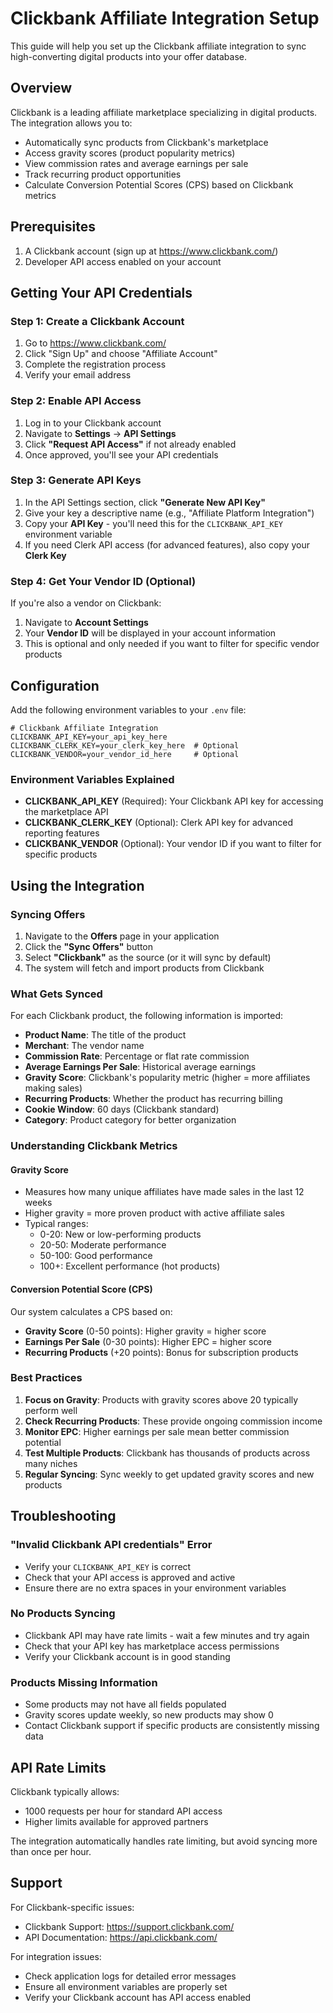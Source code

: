 # Clickbank Affiliate Integration Setup

This guide will help you set up the Clickbank affiliate integration to sync high-converting digital products into your offer database.

## Overview

Clickbank is a leading affiliate marketplace specializing in digital products. The integration allows you to:

- Automatically sync products from Clickbank's marketplace
- Access gravity scores (product popularity metrics)
- View commission rates and average earnings per sale
- Track recurring product opportunities
- Calculate Conversion Potential Scores (CPS) based on Clickbank metrics

## Prerequisites

1. A Clickbank account (sign up at https://www.clickbank.com/)
2. Developer API access enabled on your account

## Getting Your API Credentials

### Step 1: Create a Clickbank Account

1. Go to https://www.clickbank.com/
2. Click "Sign Up" and choose "Affiliate Account"
3. Complete the registration process
4. Verify your email address

### Step 2: Enable API Access

1. Log in to your Clickbank account
2. Navigate to **Settings** → **API Settings**
3. Click **"Request API Access"** if not already enabled
4. Once approved, you'll see your API credentials

### Step 3: Generate API Keys

1. In the API Settings section, click **"Generate New API Key"**
2. Give your key a descriptive name (e.g., "Affiliate Platform Integration")
3. Copy your **API Key** - you'll need this for the `CLICKBANK_API_KEY` environment variable
4. If you need Clerk API access (for advanced features), also copy your **Clerk Key**

### Step 4: Get Your Vendor ID (Optional)

If you're also a vendor on Clickbank:
1. Navigate to **Account Settings**
2. Your **Vendor ID** will be displayed in your account information
3. This is optional and only needed if you want to filter for specific vendor products

## Configuration

Add the following environment variables to your `.env` file:

```env
# Clickbank Affiliate Integration
CLICKBANK_API_KEY=your_api_key_here
CLICKBANK_CLERK_KEY=your_clerk_key_here  # Optional
CLICKBANK_VENDOR=your_vendor_id_here     # Optional
```

### Environment Variables Explained

- **CLICKBANK_API_KEY** (Required): Your Clickbank API key for accessing the marketplace API
- **CLICKBANK_CLERK_KEY** (Optional): Clerk API key for advanced reporting features
- **CLICKBANK_VENDOR** (Optional): Your vendor ID if you want to filter for specific products

## Using the Integration

### Syncing Offers

1. Navigate to the **Offers** page in your application
2. Click the **"Sync Offers"** button
3. Select **"Clickbank"** as the source (or it will sync by default)
4. The system will fetch and import products from Clickbank

### What Gets Synced

For each Clickbank product, the following information is imported:

- **Product Name**: The title of the product
- **Merchant**: The vendor name
- **Commission Rate**: Percentage or flat rate commission
- **Average Earnings Per Sale**: Historical average earnings
- **Gravity Score**: Clickbank's popularity metric (higher = more affiliates making sales)
- **Recurring Products**: Whether the product has recurring billing
- **Cookie Window**: 60 days (Clickbank standard)
- **Category**: Product category for better organization

### Understanding Clickbank Metrics

#### Gravity Score
- Measures how many unique affiliates have made sales in the last 12 weeks
- Higher gravity = more proven product with active affiliate sales
- Typical ranges:
  - 0-20: New or low-performing products
  - 20-50: Moderate performance
  - 50-100: Good performance
  - 100+: Excellent performance (hot products)

#### Conversion Potential Score (CPS)
Our system calculates a CPS based on:
- **Gravity Score** (0-50 points): Higher gravity = higher score
- **Earnings Per Sale** (0-30 points): Higher EPC = higher score
- **Recurring Products** (+20 points): Bonus for subscription products

### Best Practices

1. **Focus on Gravity**: Products with gravity scores above 20 typically perform well
2. **Check Recurring Products**: These provide ongoing commission income
3. **Monitor EPC**: Higher earnings per sale mean better commission potential
4. **Test Multiple Products**: Clickbank has thousands of products across many niches
5. **Regular Syncing**: Sync weekly to get updated gravity scores and new products

## Troubleshooting

### "Invalid Clickbank API credentials" Error

- Verify your `CLICKBANK_API_KEY` is correct
- Check that your API access is approved and active
- Ensure there are no extra spaces in your environment variables

### No Products Syncing

- Clickbank API may have rate limits - wait a few minutes and try again
- Check that your API key has marketplace access permissions
- Verify your Clickbank account is in good standing

### Products Missing Information

- Some products may not have all fields populated
- Gravity scores update weekly, so new products may show 0
- Contact Clickbank support if specific products are consistently missing data

## API Rate Limits

Clickbank typically allows:
- 1000 requests per hour for standard API access
- Higher limits available for approved partners

The integration automatically handles rate limiting, but avoid syncing more than once per hour.

## Support

For Clickbank-specific issues:
- Clickbank Support: https://support.clickbank.com/
- API Documentation: https://api.clickbank.com/

For integration issues:
- Check application logs for detailed error messages
- Ensure all environment variables are properly set
- Verify your Clickbank account has API access enabled
